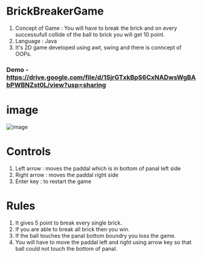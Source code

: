 # BrickBreakerGame
1. Concept of Game : You will have to break the brick and on every successufull collide of the ball to brick you will get 10 point.
2. Language : Java
3. It's 2D game developed using awt, swing and there is conncept of OOPs.

### Demo - https://drive.google.com/file/d/1SjrGTxkBpS6CxNADwsWgBAbPWBNZst0L/view?usp=sharing
# image
![image](https://user-images.githubusercontent.com/98572450/170491505-61424061-fa50-4928-a2cc-423e5d417795.png)


# Controls
1. Left arrow : moves the paddal which is in bottom of panal left side
2. Right arrow : moves the paddal right side
3. Enter key : to restart the game


# Rules
1. It gives 5 point to break every single brick.
2. If you are able to break all brick then you win.
3. If the ball touches the panal bottom boundry you loss the game.
4. You will have to move the paddal left and right using arrow key so that ball could not touch the bottom of panal. 
